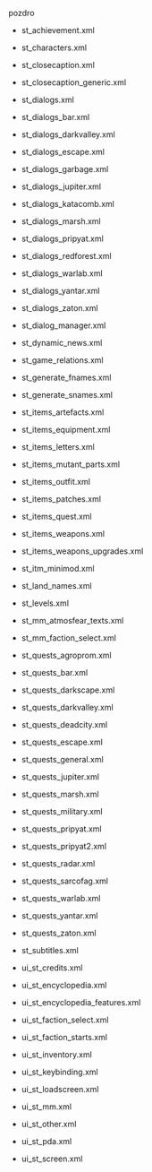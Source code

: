 pozdro

- st_achievement.xml

- st_characters.xml

- st_closecaption.xml

- st_closecaption_generic.xml

- st_dialogs.xml

- st_dialogs_bar.xml

- st_dialogs_darkvalley.xml

- st_dialogs_escape.xml

- st_dialogs_garbage.xml

- st_dialogs_jupiter.xml

- st_dialogs_katacomb.xml

- st_dialogs_marsh.xml

- st_dialogs_pripyat.xml

- st_dialogs_redforest.xml

- st_dialogs_warlab.xml

- st_dialogs_yantar.xml

- st_dialogs_zaton.xml

- st_dialog_manager.xml

- st_dynamic_news.xml

- st_game_relations.xml

- st_generate_fnames.xml

- st_generate_snames.xml

- st_items_artefacts.xml

- st_items_equipment.xml

- st_items_letters.xml

- st_items_mutant_parts.xml

- st_items_outfit.xml

- st_items_patches.xml

- st_items_quest.xml

- st_items_weapons.xml

- st_items_weapons_upgrades.xml

- st_itm_minimod.xml

- st_land_names.xml

- st_levels.xml

- st_mm_atmosfear_texts.xml

- st_mm_faction_select.xml

- st_quests_agroprom.xml

- st_quests_bar.xml

- st_quests_darkscape.xml

- st_quests_darkvalley.xml

- st_quests_deadcity.xml

- st_quests_escape.xml

- st_quests_general.xml

- st_quests_jupiter.xml

- st_quests_marsh.xml

- st_quests_military.xml

- st_quests_pripyat.xml

- st_quests_pripyat2.xml

- st_quests_radar.xml

- st_quests_sarcofag.xml

- st_quests_warlab.xml

- st_quests_yantar.xml

- st_quests_zaton.xml

- st_subtitles.xml

- ui_st_credits.xml

- ui_st_encyclopedia.xml

- ui_st_encyclopedia_features.xml

- ui_st_faction_select.xml

- ui_st_faction_starts.xml

- ui_st_inventory.xml

- ui_st_keybinding.xml

- ui_st_loadscreen.xml

- ui_st_mm.xml

- ui_st_other.xml

- ui_st_pda.xml

- ui_st_screen.xml
